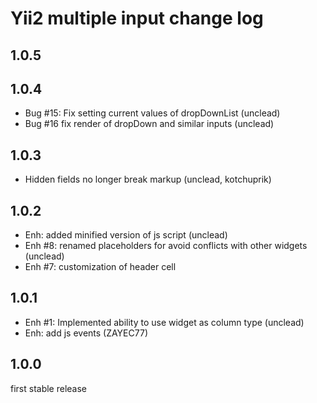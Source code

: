 Yii2 multiple input change log
==============================

1.0.5
--------------------

1.0.4
--------------------

- Bug #15: Fix setting current values of dropDownList (unclead)
- Bug #16 fix render of dropDown and similar inputs (unclead)

1.0.3
-----
- Hidden fields no longer break markup (unclead, kotchuprik)

1.0.2
-----

- Enh: added minified version of js script (unclead)
- Enh #8: renamed placeholders for avoid conflicts with other widgets (unclead)
- Enh #7: customization of header cell

1.0.1
-----

- Enh #1: Implemented ability to use widget as column type (unclead)
- Enh: add js events (ZAYEC77)

1.0.0
-----

first stable release
